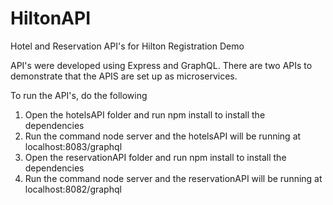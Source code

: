 # HiltonAPI
Hotel and Reservation API's for Hilton Registration Demo

API's were developed using Express and GraphQL.  There are two APIs to demonstrate that the APIS are set up as microservices. 

To run the API's, do the following
1.  Open the hotelsAPI folder and run npm install to install the dependencies
2.  Run the command node server and the hotelsAPI will be running at localhost:8083/graphql
1.  Open the reservationAPI folder and run npm install to install the dependencies
2.  Run the command node server and the reservationAPI will be running at localhost:8082/graphql
